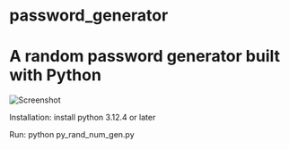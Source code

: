 # password_generator

# A random password generator built with Python

![Screenshot](https://github.com/ARMummert/password_generator/assets/135379751/54cdfd29-5c2d-4665-96c6-794da2ca8676)

Installation:
install python 3.12.4 or later

Run:
python py_rand_num_gen.py
